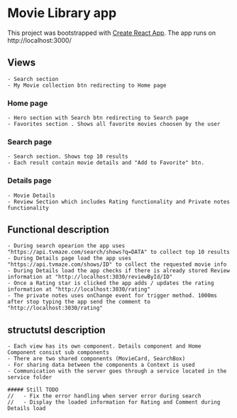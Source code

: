 # Movie Library app

This project was bootstrapped with [Create React App](https://github.com/facebook/create-react-app).
The app runs on http://localhost:3000/

## Views
    - Search section
    - My Movie collection btn redirecting to Home page

  ### Home page
    - Hero section with Search btn redirecting to Search page
    - Favorites section . Shows all favorite movies choosen by the user
    
    
  ### Search page
    - Search section. Shows top 10 results
    - Each result contain movie details and "Add to Favorite" btn.
    
  ### Details page
    - Movie Details
    - Review Section which includes Rating functionality and Private notes functionality
    
 ## Functional description
    - During search opearion the app uses "https://api.tvmaze.com/search/shows?q=DATA" to collect top 10 results
    - During Details page load the app uses "https://api.tvmaze.com/shows/ID" to collect the requested movie info
    - During Details load the app checks if there is already stored Review information at "http://localhost:3030/reviewById/ID"
    - Once a Rating star is clicked the app adds / updates the rating information at "http://localhost:3030/rating"
    - The private notes uses onChange event for trigger method. 1000ms after stop typing the app send the comment to "http://localhost:3030/rating"
    
    
  ## structutsl description  
    - Each view has its own component. Details component and Home Component consist sub components
    - There are two shared components (MovieCard, SearchBox)
    - For sharing data between the components a Context is used
    - Communication with the server goes through a service located in the service folder
    
    ##### Still TODO 
    //   - Fix the error handling when server error during search
    //   - Display the loaded information for Rating and Comment during Details load
